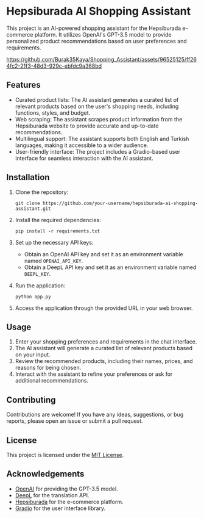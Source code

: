 # Hepsiburada AI Shopping Assistant

This project is an AI-powered shopping assistant for the Hepsiburada e-commerce platform. It utilizes OpenAI's GPT-3.5 model to provide personalized product recommendations based on user preferences and requirements.



https://github.com/Burak35Kaya/Shopping_Assistant/assets/96525125/ff264fc2-21f3-48d3-929c-ebfdc9a368bd



## Features

- Curated product lists: The AI assistant generates a curated list of relevant products based on the user's shopping needs, including functions, styles, and budget.
- Web scraping: The assistant scrapes product information from the Hepsiburada website to provide accurate and up-to-date recommendations.
- Multilingual support: The assistant supports both English and Turkish languages, making it accessible to a wider audience.
- User-friendly interface: The project includes a Gradio-based user interface for seamless interaction with the AI assistant.

## Installation

1. Clone the repository:
   ```
   git clone https://github.com/your-username/hepsiburada-ai-shopping-assistant.git
   ```

2. Install the required dependencies:
   ```
   pip install -r requirements.txt
   ```

3. Set up the necessary API keys:
   - Obtain an OpenAI API key and set it as an environment variable named `OPENAI_API_KEY`.
   - Obtain a DeepL API key and set it as an environment variable named `DEEPL_KEY`.

4. Run the application:
   ```
   python app.py
   ```

5. Access the application through the provided URL in your web browser.

## Usage

1. Enter your shopping preferences and requirements in the chat interface.
2. The AI assistant will generate a curated list of relevant products based on your input.
3. Review the recommended products, including their names, prices, and reasons for being chosen.
4. Interact with the assistant to refine your preferences or ask for additional recommendations.

## Contributing

Contributions are welcome! If you have any ideas, suggestions, or bug reports, please open an issue or submit a pull request.

## License

This project is licensed under the [MIT License](LICENSE).

## Acknowledgements

- [OpenAI](https://openai.com/) for providing the GPT-3.5 model.
- [DeepL](https://www.deepl.com/) for the translation API.
- [Hepsiburada](https://www.hepsiburada.com/) for the e-commerce platform.
- [Gradio](https://gradio.app/) for the user interface library.
